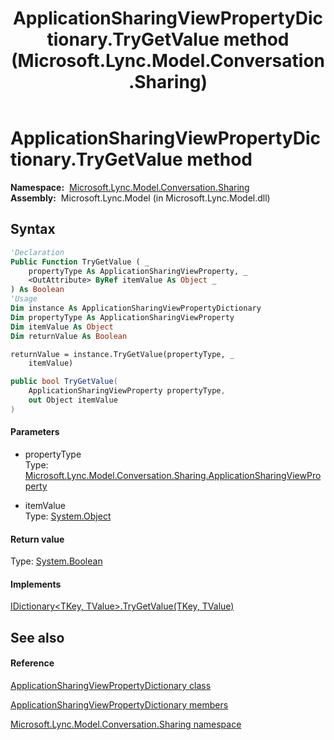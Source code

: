 ﻿---
title: ApplicationSharingViewPropertyDictionary.TryGetValue method  (Microsoft.Lync.Model.Conversation.Sharing)
TOCTitle: 'TryGetValue method '
ms:assetid: M:Microsoft.Lync.Model.Conversation.Sharing.ApplicationSharingViewPropertyDictionary.TryGetValue(Microsoft.Lync.Model.Conversation.Sharing.ApplicationSharingViewProperty,System.Object@)_DI_3_UC_OCS14MrefLyncWPF
ms:mtpsurl: https://msdn.microsoft.com/en-us/library/microsoft.lync.model.conversation.sharing.applicationsharingviewpropertydictionary.trygetvalue(v=office.15)
ms:contentKeyID: 56371002
ms.date: 07/28/2014
mtps_version: v=office.15
f1_keywords:
- Microsoft.Lync.Model.Conversation.Sharing.ApplicationSharingViewPropertyDictionary.TryGetValue
dev_langs:
- CSharp
- JScript
- VB
- other
---

# ApplicationSharingViewPropertyDictionary.TryGetValue method

**Namespace:**  [Microsoft.Lync.Model.Conversation.Sharing](microsoft-lync-model-conversation-sharing-namespace_2.md)  
**Assembly:**  Microsoft.Lync.Model (in Microsoft.Lync.Model.dll)

## Syntax

``` vb
'Declaration
Public Function TryGetValue ( _
    propertyType As ApplicationSharingViewProperty, _
    <OutAttribute> ByRef itemValue As Object _
) As Boolean
'Usage
Dim instance As ApplicationSharingViewPropertyDictionary
Dim propertyType As ApplicationSharingViewProperty
Dim itemValue As Object
Dim returnValue As Boolean

returnValue = instance.TryGetValue(propertyType, _
    itemValue)
```

``` csharp
public bool TryGetValue(
    ApplicationSharingViewProperty propertyType,
    out Object itemValue
)
```

#### Parameters

  - propertyType  
    Type: [Microsoft.Lync.Model.Conversation.Sharing.ApplicationSharingViewProperty](applicationsharingviewproperty-enumeration-microsoft-lync-model-conversation-sharing_2.md)  

<!-- end list -->

  - itemValue  
    Type: [System.Object](http://msdn2.microsoft.com/en-us/library/e5kfa45b)  

#### Return value

Type: [System.Boolean](http://msdn2.microsoft.com/en-us/library/a28wyd50)  

#### Implements

[IDictionary\<TKey, TValue\>.TryGetValue(TKey, TValue)](http://msdn2.microsoft.com/en-us/library/bb299639)  

## See also

#### Reference

[ApplicationSharingViewPropertyDictionary class](applicationsharingviewpropertydictionary-class-microsoft-lync-model-conversation-sharing_2.md)

[ApplicationSharingViewPropertyDictionary members](applicationsharingviewpropertydictionary-members-microsoft-lync-model-conversation-sharing_2.md)

[Microsoft.Lync.Model.Conversation.Sharing namespace](microsoft-lync-model-conversation-sharing-namespace_2.md)

